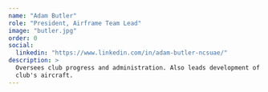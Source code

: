 ```yaml
---
name: "Adam Butler"
role: "President, Airframe Team Lead"
image: "butler.jpg"
order: 0
social:
  linkedin: "https://www.linkedin.com/in/adam-butler-ncsuae/"
description: >
  Oversees club progress and administration. Also leads development of the
  club's aircraft.
---
```

